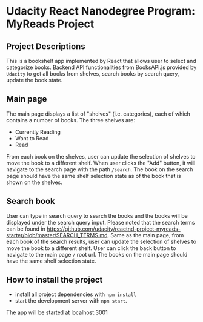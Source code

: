 # Udacity React Nanodegree Program: MyReads Project 

## Project Descriptions
 This is a bookshelf app implemented by React that allows user to select and categorize books.
 Backend API functionalities from BooksAPI.js provided by `Udacity` to get all books from shelves, search books by search query, update the book state.

## Main page

The main page displays a list of "shelves" (i.e. categories), each of which contains a number of books. The three shelves are:
* Currently Reading
* Want to Read
* Read

From each book on the shelves, user can update the selection of shelves to move the book to a different shelf.
When user clicks the "Add" button, it will navigate to the search page with the path `/search`.
The book on the search page should have the same shelf selection state as of the book that is shown on the shelves.

## Search book
User can type in search query to search the books and the books will be displayed under the search query input.
Please noted that the search terms can be found in https://github.com/udacity/reactnd-project-myreads-starter/blob/master/SEARCH_TERMS.md. Same as the main page, from each book of the search results, user can update the selection of shelves to move the book to a different shelf. User can click the back button to navigate to the main page `/` root url.
The books on the main page should have the same shelf selection state.

## How to install the project
* install all project dependencies with `npm install`
* start the development server with `npm start`.

 The app will be started at localhost:3001



